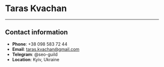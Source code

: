 # Taras Kvachan

***

## Contact information

- **Phone**: +38 098 583 72 44
- **Email**: taras.kvachan@gmail.com
- **Telegram**: @seo-guild
- **Location**: Kyiv, Ukraine



